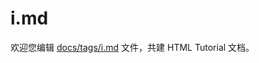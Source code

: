 i.md
===

欢迎您编辑 <a target="__blank" href="https://github.com/jaywcjlove/html-tutorial/blob/master/docs/tags/i.md">docs/tags/i.md</a> 文件，共建 HTML Tutorial 文档。